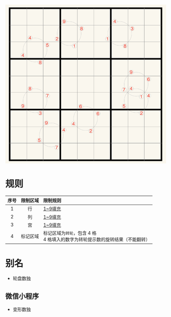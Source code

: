 ![](../../../images/sudoku/转轮数独.png)

# 规则
| 序号 | 限制区域 | 限制规则 |
| :---: | :---: | :--- |
| 1 | 行 | [1~9填充] |
| 2 | 列 | [1~9填充] |
| 3 | 宫 | [1~9填充] |
| 4 | 标记区域 | 标记区域为`转轮`，包含 4 格<br/>4 格填入的数字为转轮提示数的旋转结果（不能翻转） |

# 别名
- 轮盘数独

## 微信小程序
- 变形数独

[1~9填充]: ../../../rules.md#1~9填充
